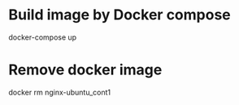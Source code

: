 # Build image by Docker compose
docker-compose up

# Remove docker image
docker rm nginx-ubuntu_cont1